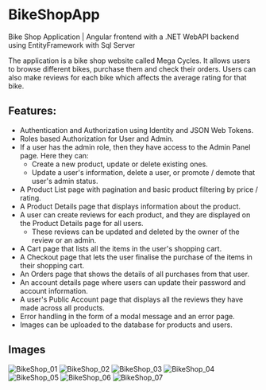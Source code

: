 # BikeShopApp
Bike Shop Application | Angular frontend with a .NET WebAPI backend using EntityFramework with Sql Server

The application is a bike shop website called Mega Cycles. It allows users to browse different bikes, purchase them and check their orders.
Users can also make reviews for each bike which affects the average rating for that bike.

## Features:

- Authentication and Authorization using Identity and JSON Web Tokens.
- Roles based Authorization for User and Admin.
- If a user has the admin role, then they have access to the Admin Panel page. Here they can:
  - Create a new product, update or delete existing ones.
  - Update a user's information, delete a user, or promote / demote that user's admin status.
- A Product List page with pagination and basic product filtering by price / rating.
- A Product Details page that displays information about the product.
- A user can create reviews for each product, and they are displayed on the Product Details page for all users.
  - These reviews can be updated and deleted by the owner of the review or an admin.
- A Cart page that lists all the items in the user's shopping cart.
- A Checkout page that lets the user finalise the purchase of the items in their shopping cart.
- An Orders page that shows the details of all purchases from that user.
- An account details page where users can update their password and account information.
- A user's Public Account page that displays all the reviews they have made across all products.
- Error handling in the form of a modal message and an error page.
- Images can be uploaded to the database for products and users.

## Images

![BikeShop_01](https://github.com/enortoncox/BikeShopApp/assets/67313141/e293a549-e207-496d-8b38-b087698bee5d)
![BikeShop_02](https://github.com/enortoncox/BikeShopApp/assets/67313141/d59bf924-8142-4aff-a877-455daccbb62f)
![BikeShop_03](https://github.com/enortoncox/BikeShopApp/assets/67313141/c40cad77-1037-4365-a86a-b2e740b7a79b)
![BikeShop_04](https://github.com/enortoncox/BikeShopApp/assets/67313141/2577c71a-396c-4956-8e2c-2c210af15709)
![BikeShop_05](https://github.com/enortoncox/BikeShopApp/assets/67313141/1c34be8c-3519-40b1-a18d-e0464a58577c)
![BikeShop_06](https://github.com/enortoncox/BikeShopApp/assets/67313141/6f36e5ef-2833-4322-ae1e-c6146c359ad8)
![BikeShop_07](https://github.com/enortoncox/BikeShopApp/assets/67313141/82830ef5-0f28-425b-aed3-86ac47acf55f)
